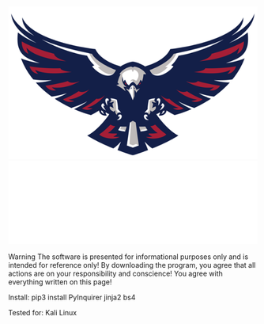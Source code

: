 
![Header](https://github.com/0xHaskar/RichEagle/blob/main/icons/rich.png)
![Header](https://github.com/0xHaskar/RichEagle/blob/main/icons/download.gif)

Warning
The software is presented for informational purposes only and is intended for reference only!
By downloading the program, you agree that all actions are on your responsibility and conscience!
You agree with everything written on this page!

Install:
pip3 install PyInquirer jinja2 bs4

Tested for:
Kali Linux

